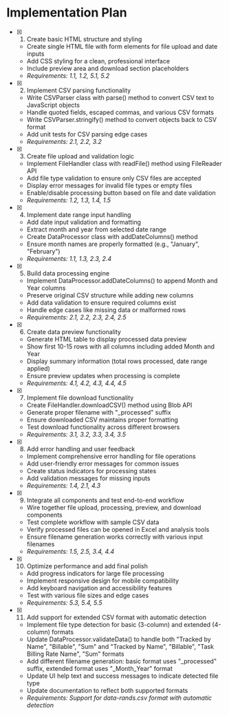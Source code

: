 # Implementation Plan

- [x] 1. Create basic HTML structure and styling
  - Create single HTML file with form elements for file upload and date inputs
  - Add CSS styling for a clean, professional interface
  - Include preview area and download section placeholders
  - _Requirements: 1.1, 1.2, 5.1, 5.2_

- [x] 2. Implement CSV parsing functionality
  - Write CSVParser class with parse() method to convert CSV text to JavaScript objects
  - Handle quoted fields, escaped commas, and various CSV formats
  - Write CSVParser.stringify() method to convert objects back to CSV format
  - Add unit tests for CSV parsing edge cases
  - _Requirements: 2.1, 2.2, 3.2_

- [x] 3. Create file upload and validation logic
  - Implement FileHandler class with readFile() method using FileReader API
  - Add file type validation to ensure only CSV files are accepted
  - Display error messages for invalid file types or empty files
  - Enable/disable processing button based on file and date validation
  - _Requirements: 1.2, 1.3, 1.4, 1.5_

- [x] 4. Implement date range input handling
  - Add date input validation and formatting
  - Extract month and year from selected date range
  - Create DataProcessor class with addDateColumns() method
  - Ensure month names are properly formatted (e.g., "January", "February")
  - _Requirements: 1.1, 1.3, 2.3, 2.4_

- [x] 5. Build data processing engine
  - Implement DataProcessor.addDateColumns() to append Month and Year columns
  - Preserve original CSV structure while adding new columns
  - Add data validation to ensure required columns exist
  - Handle edge cases like missing data or malformed rows
  - _Requirements: 2.1, 2.2, 2.3, 2.4, 2.5_

- [x] 6. Create data preview functionality
  - Generate HTML table to display processed data preview
  - Show first 10-15 rows with all columns including added Month and Year
  - Display summary information (total rows processed, date range applied)
  - Ensure preview updates when processing is complete
  - _Requirements: 4.1, 4.2, 4.3, 4.4, 4.5_

- [x] 7. Implement file download functionality
  - Create FileHandler.downloadCSV() method using Blob API
  - Generate proper filename with "_processed" suffix
  - Ensure downloaded CSV maintains proper formatting
  - Test download functionality across different browsers
  - _Requirements: 3.1, 3.2, 3.3, 3.4, 3.5_

- [x] 8. Add error handling and user feedback
  - Implement comprehensive error handling for file operations
  - Add user-friendly error messages for common issues
  - Create status indicators for processing states
  - Add validation messages for missing inputs
  - _Requirements: 1.4, 2.1, 4.3_

- [x] 9. Integrate all components and test end-to-end workflow
  - Wire together file upload, processing, preview, and download components
  - Test complete workflow with sample CSV data
  - Verify processed files can be opened in Excel and analysis tools
  - Ensure filename generation works correctly with various input filenames
  - _Requirements: 1.5, 2.5, 3.4, 4.4_

- [x] 10. Optimize performance and add final polish
  - Add progress indicators for large file processing
  - Implement responsive design for mobile compatibility
  - Add keyboard navigation and accessibility features
  - Test with various file sizes and edge cases
  - _Requirements: 5.3, 5.4, 5.5_

- [x] 11. Add support for extended CSV format with automatic detection
  - Implement file type detection for basic (3-column) and extended (4-column) formats
  - Update DataProcessor.validateData() to handle both "Tracked by Name", "Billable", "Sum" and "Tracked by Name", "Billable", "Task Billing Rate Name", "Sum" formats
  - Add different filename generation: basic format uses "_processed" suffix, extended format uses "_Month_Year" format
  - Update UI help text and success messages to indicate detected file type
  - Update documentation to reflect both supported formats
  - _Requirements: Support for data-rands.csv format with automatic detection_